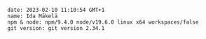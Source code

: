 
    date: 2023-02-10 11:10:54 GMT+1
    name: Ida Mäkelä
    npm & node: npm/9.4.0 node/v19.6.0 linux x64 workspaces/false
    git version: git version 2.34.1
